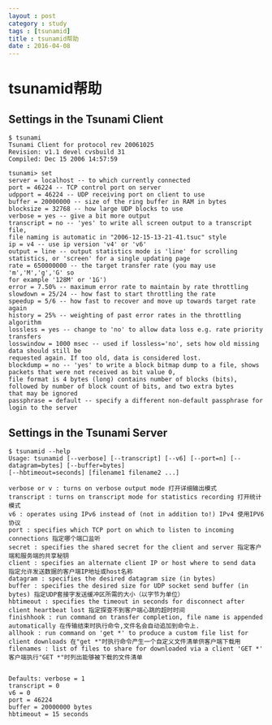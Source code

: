 ```yaml
---
layout : post
category : study
tags : [tsunamid]
title : tsunamid帮助
date : 2016-04-08
---
```


# tsunamid帮助<a id="sec-6" name="sec-6"></a>

## Settings in the Tsunami Client<a id="sec-6-1" name="sec-6-1"></a>

    $ tsunami
    Tsunami Client for protocol rev 20061025
    Revision: v1.1 devel cvsbuild 31
    Compiled: Dec 15 2006 14:57:59
    
    tsunami> set
    server = localhost -- to which currently connected
    port = 46224 -- TCP control port on server
    udpport = 46224 -- UDP receiving port on client to use
    buffer = 20000000 -- size of the ring buffer in RAM in bytes
    blocksize = 32768 -- how large UDP blocks to use
    verbose = yes -- give a bit more output
    transcript = no -- 'yes' to write all screen output to a transcript file,
    file naming is automatic in "2006-12-15-13-21-41.tsuc" style
    ip = v4 -- use ip version 'v4' or 'v6'
    output = line -- output statistics mode is 'line' for scrolling
    statistics, or 'screen' for a single updating page
    rate = 650000000 -- the target transfer rate (you may use 'm','M','g','G' so
    for example '128M' or '1G')
    error = 7.50% -- maximum error rate to maintain by rate throttling
    slowdown = 25/24 -- how fast to start throttling the rate
    speedup = 5/6 -- how fast to recover and move up towards target rate again
    history = 25% -- weighting of past error rates in the throttling algorithm
    lossless = yes -- change to 'no' to allow data loss e.g. rate priority transfers
    losswindow = 1000 msec -- used if lossless='no', sets how old missing data should still be 
    requested again. If too old, data is considered lost.
    blockdump = no -- 'yes' to write a block bitmap dump to a file, shows
    packets that were not received as bit value 0,
    file format is 4 bytes (long) contains number of blocks (bits),
    followed by number of block count of bits, and two extra bytes
    that may be ignored
    passphrase = default -- specify a different non-default passphrase for login to the server

## Settings in the Tsunami Server<a id="sec-6-2" name="sec-6-2"></a>

    $ tsunamid --help
    Usage: tsunamid [--verbose] [--transcript] [--v6] [--port=n] [--datagram=bytes] [--buffer=bytes]
    [--hbtimeout=seconds] [filename1 filename2 ...]
    
    verbose or v : turns on verbose output mode 打开详细输出模式
    transcript : turns on transcript mode for statistics recording 打开统计模式
    v6 : operates using IPv6 instead of (not in addition to!) IPv4 使用IPV6协议
    port : specifies which TCP port on which to listen to incoming connections 指定哪个端口监听
    secret : specifies the shared secret for the client and server 指定客户端和服务端的共享秘钥
    client : specifies an alternate client IP or host where to send data 指定允许发送数据的客户端IP地址或host名称
    datagram : specifies the desired datagram size (in bytes) 
    buffer : specifies the desired size for UDP socket send buffer (in bytes) 指定UDP套接字发送缓冲区所需的大小（以字节为单位）
    hbtimeout : specifies the timeout in seconds for disconnect after client heartbeat lost 指定探查不到客户端心跳的超时时间
    finishhook : run command on transfer completion, file name is appended automatically 在传输结束时执行命令,文件名会自动追加到命令上.
    allhook : run command on 'get *' to produce a custom file list for client downloads 在"get *"时执行命令产生一个自定义文件清单供客户端下载用
    filenames : list of files to share for downloaded via a client 'GET *' 客户端执行"GET *"时列出能够被下载的文件清单
    
    
    Defaults: verbose = 1
    transcript = 0
    v6 = 0
    port = 46224
    buffer = 20000000 bytes
    hbtimeout = 15 seconds
